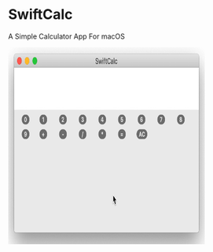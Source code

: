 # SwiftCalc

A Simple Calculator App For macOS

<img src="/Screenrecording/Demo.gif" alt="drawing" width="400" height="400"/>

